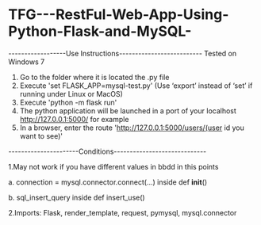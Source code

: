 # TFG---RestFul-Web-App-Using-Python-Flask-and-MySQL-
------------------Use Instructions--------------------------
Tested on Windows 7
1. Go to the folder where it is located the .py file
2. Execute 'set FLASK_APP=mysql-test.py' (Use ‘export’ instead of ‘set’ if running under Linux or MacOS)
3. Execute 'python -m flask run'
4. The python application will be launched in a port of your localhost http://127.0.0.1:5000/ for example
5. In a browser, enter the route 'http://127.0.0.1:5000/users/(user id you want to see)'



----------------------Conditions-----------------------------

1.May not work if you have different values in bbdd in this points

  a. connection = mysql.connector.connect(...) inside def __init__()
  
  b. sql_insert_query inside def insert_use()
  
2.Imports: Flask, render_template, request, pymysql, mysql.connector
